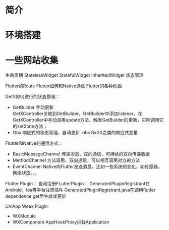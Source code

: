 
# 简介
# 环境搭建
# 一些网站收集

生命周期
StatelessWidget
StatefulWidget
InheritedWidget 状态管理

Flutter的Route
Flutter如何和Native通信
Flutter的各种动画

GetX如何进行的状态管理：
- GetBuilder
手动更新   
GetXController关联到GetBuilder，GetBuilder中添加listener，在GetXController中手动调用update方法，触发GetBuilder的更新，实际调用它的setState方法；
- Obx
响应式的状态管理，自动更新  .obs RxXX之类的响应式变量


Flutter和Native的通信方式：
- BasicMessageChannel
传递消息，双向通信，可持续的双向传递数据
- MethodChannel
方法调用，双向通信，可以相互调用对方的方法
- EventChannel
Native向Flutter发送消息，比如一些系统的变化，如传感器，网络状态。。。

Flutter Plugin：
自动注册FLutterPlugin： GeneratedPluginRegistrant在Android，Ios等平台注册插件
GeneratedPluginRegistrant.java在调用flutter dependence get后生成或更新

UniApp Weex Plugin:
- WXModule
- WXComponent
AppHookProxy拦截Application

